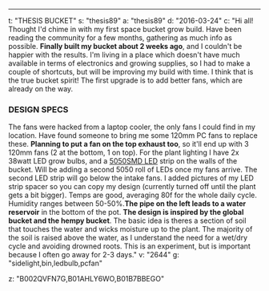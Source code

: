 ---
t: "THESIS BUCKET"
s: "thesis89"
a: "thesis89"
d: "2016-03-24"
c: "Hi all! Thought I'd chime in with my first space bucket grow build. Have been reading the community for a few months, gathering as much info as possible. <strong>Finally built my bucket about 2 weeks ago</strong>, and I couldn't be happier with the results. I'm living in a place which doesn't have much available in terms of electronics and growing supplies, so I had to make a couple of shortcuts, but will be improving my build with time. I think that is the true bucket spirit! The first upgrade is to add better fans, which are already on the way.<h3>DESIGN SPECS</h3>The fans were hacked from a laptop cooler, the only fans I could find in my location. Have found someone to bring me some 120mm PC fans to replace these. <strong>Planning to put a fan on the top exhaust too</strong>, so it'll end up with 3 120mm fans (2 at the bottom, 1 on top). For the plant lighting I have 2x 38watt LED grow bulbs, and a <a href='https://amzn.to/30OqRW0'>5050SMD LED</a> strip on the walls of the bucket. Will be adding a second 5050 roll of LEDs once my fans arrive. The second LED strip will go below the intake fans. I added pictures of my LED strip spacer so you can copy my design (currently turned off until the plant gets a bit bigger). Temps are good, averaging 80f for the whole daily cycle. Humidity ranges between 50-50%.<strong>The pipe on the left leads to a water reservoir</strong> in the bottom of the pot. <strong>The design is inspired by the global bucket and the hempy bucket</strong>. The basic idea is theres a section of soil that touches the water and wicks moisture up to the plant. The majority of the soil is raised above the water, as I understand the need for a wet/dry cycle and avoiding drowned roots. This is an experiment, but is important because I often go away for 2-3 days."
v: "2644"
g: "sidelight,bin,ledbulb,pcfan"

z: "B002QVFN7G,B01AHLY6WO,B01B7BBEGO"
